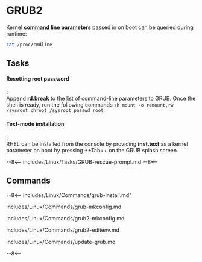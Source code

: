 # GRUB2

Kernel [**command line parameters**](https://www.kernel.org/doc/html/v4.14/admin-guide/kernel-parameters.html) passed in on boot can be queried during runtime:
```sh
cat /proc/cmdline
```

## Tasks

#### Resetting root password
:   
    Append **rd.break** to the list of command-line parameters to GRUB.
    Once the shell is ready, run the following commands
    ```sh
    mount -o remount,rw /sysroot
    chroot /sysroot
    passwd root
    ```

#### Text-mode installation
:   
    RHEL can be installed from the console by providing **inst.text** as a kernel parameter on boot by pressing ++Tab++ on the GRUB splash screen.

--8<--
includes/Linux/Tasks/GRUB-rescue-prompt.md
--8<--


## Commands

--8<--
includes/Linux/Commands/grub-install.md"

includes/Linux/Commands/grub-mkconfig.md

includes/Linux/Commands/grub2-mkconfig.md

includes/Linux/Commands/grub2-editenv.md

includes/Linux/Commands/update-grub.md

--8<--

